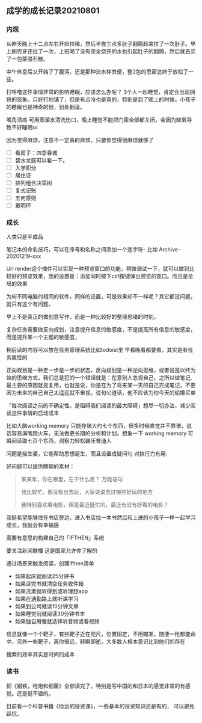 ## 成学的成长记录20210801

### 内观

从昨天晚上十二点左右开始拉稀，然后半夜三点多肚子翻腾起来拉了一次肚子。早上刷完牙还拉了一次，上班喝了没有完全烧开的水也引起肚子的翻腾，然后就去买了一包蒙脱石散。

中午休息后又开始了了腹泻，还是那种流水样粪便，整2包的思密达终于放松了一些。

打呼噜这件事情非常的影响睡眠，应该怎么办呢？ 3个人一起睡觉，肯定会出现拥挤的现象。只好打地铺了，但是有点冷也是真的，特别是到了晚上的时候。小孩子的睡眠也是神奇的很，到处翻滚。

嘴角溃疡 可用蒸溜水清洗伤口，晚上睡觉不能把门窗全部都关闭，会因为缺氧导致不好睡眠💤

因为觉得麻烦，注意不一定真的麻烦，只要你觉得很麻烦就够了

- [ ] 看房子：四季春城
- [ ] 碧水龙庭可以看一下。
- [ ] 入学积分
- [ ] 居住证
- [ ] 排列组合决策树
- [ ] 复式记账
- [ ] 五何原则
- [ ] 戴明环

### 成长

人类只是半成品

笔记本的命名技巧，可以在序号和名称之间添加一个连字符- 比如 Archive-20201219-xxx

Url render这个插件可以实现一种预览窗口的功能，稍微调试一下，就可以做到比较好的预览效果，我的设置是：添加同时按下ctrl按键弹出预览的窗口。而且是全局的效果

为何不同电脑的相同的软件，同样的设置，可是效果却不一样呢？其它都没问题，就只有这个有问题。

早上不是真正的做创意写作，而是一种比较好的整理思绪的时刻。

复杂任务需要做反向规划，注意提升信息的敏感度，不是提高所有信息的敏感度，而是提升某一个主题的敏感度，

稍后读的内容可以放在任务管理系统比如todoist里 早看晚看都要看，其实是有任务属性的

正向规划是一种走一步是一步的状态，反向规划是一种逆向思维，或者说是以终为始的思维方式，我们总是犯的一个错误就是：在意别人忽视自己，之所以做笔记,最主要的原因就是复用，也就是说，你是在为了将来某一天的自己完成笔记，不要因为未来的自己自己太遥远就不重视，说句公道话，他不应该为你今天的偷懒买单

「每次阅读之前的不确定性，是阻碍我们阅读的最大障碍」想尽一切办法，减少阅读这件事情的启动成本

比如大脑working memory 只能存储大约七个东西，很多时候直觉并不靠谱，说话容易满嘴跑火车，无法做更长期的分析和计划。想象一下 working memory 可瞬间读取七百个东西，洞察力轻松碾压普通人

问题是接生婆，它能帮助思想诞生，而且设置成疑问句 对执行力有用:

好问题可以提供瞎聊的素材：

> 某某年，你在哪里，在干什么呢？ 万能语句
>
> 我比较忙，都没有出去玩，大家说说去过哪些好玩的地方
>
> 我特别喜欢看电影，但是最近挺忙的，最近有没有好看的电影？

我挺希望能够住在书店旁边，进入书店找一本书然后和上进的小孩子一样一起学习成长，我就会有幸福感

需要有意思的构建自己的「IFTHEN」系统

要关注新闻联播 这是国家允许你了解的

通过场景来触发阅读，创建ifthen清单

- 如果起床就阅读25分钟书
- 如果读完书就清空任务收件箱
- 如果洗漱就听得到或听理想app
- 如果在通勤路上就听课学习
- 如果到公司就读10分钟文章
- 如果睡觉前就阅读30分钟书本
- 如果独自用餐就选择听音频或看视频

信息就像一个个靶子，有些靶子近在咫尺，位置固定，不用瞄准，随便一枪都能命中，另外一些靶子，离你很远，转瞬即逝，大多数人根本意识比到他们的存在

搜索的效率其实是时间的成本

### 读书

把《钢铁，枪炮和细菌》全部读完了，特别是写中国的和日本的感觉非常的有感觉。还是挺不错的。

目前看一个科普书籍《徐远的投资课》，一些基本的投资知识还是有的， 可以避免踩坑。

